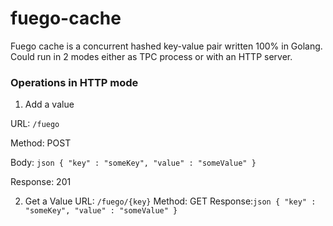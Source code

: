 # fuego-cache
Fuego cache is a concurrent hashed key-value pair written 100% in Golang. Could run in 2 modes either as TPC process or with an HTTP server.

### Operations in HTTP mode

1. Add a value

  URL: ```/fuego```
  
  Method: POST
  
  Body: ```json
        {
          "key" : "someKey",
          "value" : "someValue"
        }```
        
  Response: 201

2. Get a Value
  URL: ```/fuego/{key}```
  Method: GET
  Response:```json
        {
          "key" : "someKey",
          "value" : "someValue"
        }```
  
